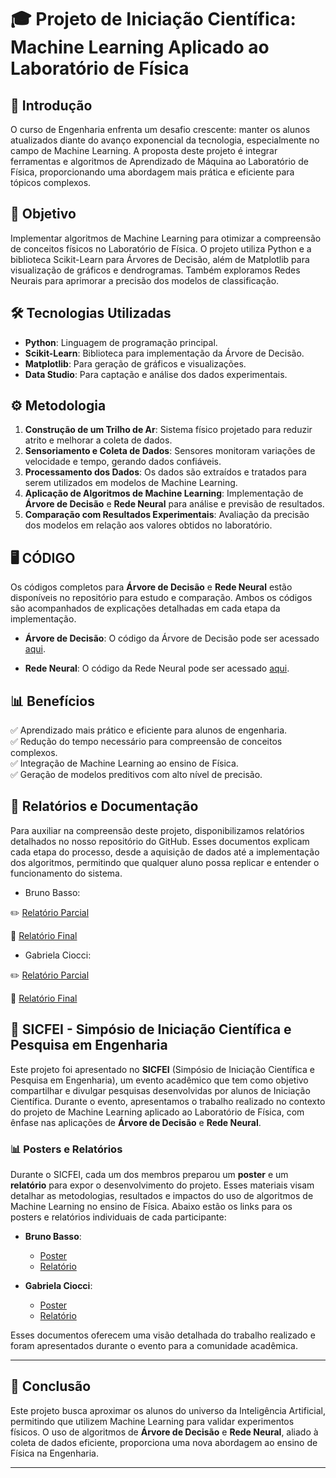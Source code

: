 # 🎓 Projeto de Iniciação Científica: Machine Learning Aplicado ao Laboratório de Física

## 📖 Introdução

O curso de Engenharia enfrenta um desafio crescente: manter os alunos atualizados diante do avanço exponencial da tecnologia, especialmente no campo de Machine Learning. A proposta deste projeto é integrar ferramentas e algoritmos de Aprendizado de Máquina ao Laboratório de Física, proporcionando uma abordagem mais prática e eficiente para tópicos complexos.

## 🎯 Objetivo

Implementar algoritmos de Machine Learning para otimizar a compreensão de conceitos físicos no Laboratório de Física. O projeto utiliza Python e a biblioteca Scikit-Learn para Árvores de Decisão, além de Matplotlib para visualização de gráficos e dendrogramas. Também exploramos Redes Neurais para aprimorar a precisão dos modelos de classificação.

## 🛠 Tecnologias Utilizadas

- **Python**: Linguagem de programação principal.
- **Scikit-Learn**: Biblioteca para implementação da Árvore de Decisão.
- **Matplotlib**: Para geração de gráficos e visualizações.
- **Data Studio**: Para captação e análise dos dados experimentais.

## ⚙️ Metodologia

1. **Construção de um Trilho de Ar**: Sistema físico projetado para reduzir atrito e melhorar a coleta de dados.
2. **Sensoriamento e Coleta de Dados**: Sensores monitoram variações de velocidade e tempo, gerando dados confiáveis.
3. **Processamento dos Dados**: Os dados são extraídos e tratados para serem utilizados em modelos de Machine Learning.
4. **Aplicação de Algoritmos de Machine Learning**: Implementação de **Árvore de Decisão** e **Rede Neural** para análise e previsão de resultados.
5. **Comparação com Resultados Experimentais**: Avaliação da precisão dos modelos em relação aos valores obtidos no laboratório.

## 🖥️ CÓDIGO

Os códigos completos para **Árvore de Decisão** e **Rede Neural** estão disponíveis no repositório para estudo e comparação. Ambos os códigos são acompanhados de explicações detalhadas em cada etapa da implementação.

- **Árvore de Decisão**: O código da Árvore de Decisão pode ser acessado [aqui](https://github.com/babiciocci/Inteligencia-Artificial-e-Aprendizado-de-Maquina/blob/main/%C3%81rvoreDeDecis%C3%A3o.ipynb).
  
- **Rede Neural**: O código da Rede Neural pode ser acessado [aqui](https://github.com/babiciocci/Inteligencia-Artificial-e-Aprendizado-de-Maquina/blob/main/RedeNeural.ipynb).

## 📊 Benefícios

✅ Aprendizado mais prático e eficiente para alunos de engenharia.\
✅ Redução do tempo necessário para compreensão de conceitos complexos.\
✅ Integração de Machine Learning ao ensino de Física.\
✅ Geração de modelos preditivos com alto nível de precisão.

## 📂 Relatórios e Documentação

Para auxiliar na compreensão deste projeto, disponibilizamos relatórios detalhados no nosso repositório do GitHub. Esses documentos explicam cada etapa do processo, desde a aquisição de dados até a implementação dos algoritmos, permitindo que qualquer aluno possa replicar e entender o funcionamento do sistema.

- Bruno Basso:

✏️ [Relatório Parcial](https://github.com/babiciocci/Inteligencia-Artificial-e-Aprendizado-de-Maquina/blob/main/Relat%C3%B3rio_Parcial_Bruno.pdf)

📝 [Relatório Final](#)  

- Gabriela Ciocci:

✏️ [Relatório Parcial](https://github.com/babiciocci/Inteligencia-Artificial-e-Aprendizado-de-Maquina/blob/main/Relato%CC%81rio_Parcial_Gabriela.pdf)

📝 [Relatório Final](#)  

## 📅 SICFEI - Simpósio de Iniciação Científica e Pesquisa em Engenharia

Este projeto foi apresentado no **SICFEI** (Simpósio de Iniciação Científica e Pesquisa em Engenharia), um evento acadêmico que tem como objetivo compartilhar e divulgar pesquisas desenvolvidas por alunos de Iniciação Científica. Durante o evento, apresentamos o trabalho realizado no contexto do projeto de Machine Learning aplicado ao Laboratório de Física, com ênfase nas aplicações de **Árvore de Decisão** e **Rede Neural**.

### 📊 Posters e Relatórios

Durante o SICFEI, cada um dos membros preparou um **poster** e um **relatório** para expor o desenvolvimento do projeto. Esses materiais visam detalhar as metodologias, resultados e impactos do uso de algoritmos de Machine Learning no ensino de Física. Abaixo estão os links para os posters e relatórios individuais de cada participante:

- **Bruno Basso**:
  - [Poster](https://github.com/babiciocci/Inteligencia-Artificial-e-Aprendizado-de-Maquina/blob/main/Poster_Bruno_SICFEI.pptx)
  - [Relatório](https://github.com/babiciocci/Inteligencia-Artificial-e-Aprendizado-de-Maquina/blob/main/SICFEI_Bruno_Basso.pdf)

- **Gabriela Ciocci**:
  - [Poster](https://github.com/babiciocci/Inteligencia-Artificial-e-Aprendizado-de-Maquina/blob/main/Poster_Gabriela_SICFEI.pdf)
  - [Relatório](https://github.com/babiciocci/Inteligencia-Artificial-e-Aprendizado-de-Maquina/blob/main/SICFEI_Gabriela_Ciocci.pdf)

Esses documentos oferecem uma visão detalhada do trabalho realizado e foram apresentados durante o evento para a comunidade acadêmica.

---


## 📌 Conclusão

Este projeto busca aproximar os alunos do universo da Inteligência Artificial, permitindo que utilizem Machine Learning para validar experimentos físicos. O uso de algoritmos de **Árvore de Decisão** e **Rede Neural**, aliado à coleta de dados eficiente, proporciona uma nova abordagem ao ensino de Física na Engenharia.

---
